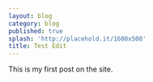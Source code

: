 ```yaml
---
layout: blog
category: blog
published: true
splash: 'http://placehold.it/1600x500'
title: Test Edit
---
```



This is my first post on the site.
